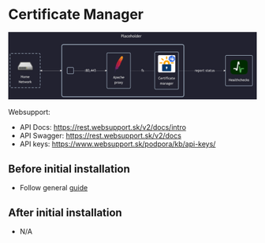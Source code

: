 # Certificate Manager

![diagram](../../docs/diagrams/out/apps/certbot.png)

Websupport:

- API Docs: <https://rest.websupport.sk/v2/docs/intro>
- API Swagger: <https://rest.websupport.sk/v2/docs>
- API keys: <https://www.websupport.sk/podpora/kb/api-keys/>

## Before initial installation

- Follow general [guide](../../docs/Checklist%20for%20new%20docker-apps.md)

## After initial installation

- N/A
